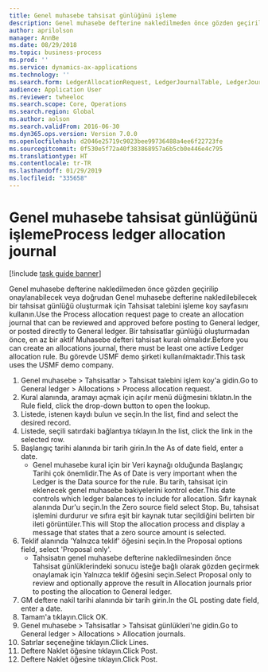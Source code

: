 ```yaml
---
title: Genel muhasebe tahsisat günlüğünü işleme
description: Genel muhasebe defterine nakledilmeden önce gözden geçirilip onaylanabilecek veya doğrudan Genel muhasebe defterine nakledilebilecek bir tahsisat günlüğü oluşturmak için Tahsisat talebini işleme koy sayfasını kullanın.
author: aprilolson
manager: AnnBe
ms.date: 08/29/2018
ms.topic: business-process
ms.prod: ''
ms.service: dynamics-ax-applications
ms.technology: ''
ms.search.form: LedgerAllocationRequest, LedgerJournalTable, LedgerJournalTransAllocation
audience: Application User
ms.reviewer: twheeloc
ms.search.scope: Core, Operations
ms.search.region: Global
ms.author: aolson
ms.search.validFrom: 2016-06-30
ms.dyn365.ops.version: Version 7.0.0
ms.openlocfilehash: d2046e25719c9023bee99736488a4ee6f22723fe
ms.sourcegitcommit: 0f530e5f72a40f383868957a6b5cb0e446e4c795
ms.translationtype: HT
ms.contentlocale: tr-TR
ms.lasthandoff: 01/29/2019
ms.locfileid: "335658"
---
```

# <a name="process-ledger-allocation-journal"></a><span data-ttu-id="fe0fd-103">Genel muhasebe tahsisat günlüğünü işleme</span><span class="sxs-lookup"><span data-stu-id="fe0fd-103">Process ledger allocation journal</span></span>

[!include [task guide banner](../../includes/task-guide-banner.md)]

<span data-ttu-id="fe0fd-104">Genel muhasebe defterine nakledilmeden önce gözden geçirilip onaylanabilecek veya doğrudan Genel muhasebe defterine nakledilebilecek bir tahsisat günlüğü oluşturmak için Tahsisat talebini işleme koy sayfasını kullanın.</span><span class="sxs-lookup"><span data-stu-id="fe0fd-104">Use the Process allocation request page to create an allocation journal that can be reviewed and approved before posting to General ledger, or posted directly to General ledger.</span></span> <span data-ttu-id="fe0fd-105">Bir tahsisatlar günlüğü oluşturmadan önce, en az bir aktif Muhasebe defteri tahsisat kuralı olmalıdır.</span><span class="sxs-lookup"><span data-stu-id="fe0fd-105">Before you can create an allocations journal, there must be least one active Ledger allocation rule.</span></span> <span data-ttu-id="fe0fd-106">Bu görevde USMF demo şirketi kullanılmaktadır.</span><span class="sxs-lookup"><span data-stu-id="fe0fd-106">This task uses the USMF demo company.</span></span>

1. <span data-ttu-id="fe0fd-107">Genel muhasebe > Tahsisatlar > Tahsisat talebini işlem koy'a gidin.</span><span class="sxs-lookup"><span data-stu-id="fe0fd-107">Go to General ledger > Allocations > Process allocation request.</span></span>
2. <span data-ttu-id="fe0fd-108">Kural alanında, aramayı açmak için açılır menü düğmesini tıklatın.</span><span class="sxs-lookup"><span data-stu-id="fe0fd-108">In the Rule field, click the drop-down button to open the lookup.</span></span>
3. <span data-ttu-id="fe0fd-109">Listede, istenen kaydı bulun ve seçin.</span><span class="sxs-lookup"><span data-stu-id="fe0fd-109">In the list, find and select the desired record.</span></span>
4. <span data-ttu-id="fe0fd-110">Listede, seçili satırdaki bağlantıya tıklayın.</span><span class="sxs-lookup"><span data-stu-id="fe0fd-110">In the list, click the link in the selected row.</span></span>
5. <span data-ttu-id="fe0fd-111">Başlangıç tarihi alanında bir tarih girin.</span><span class="sxs-lookup"><span data-stu-id="fe0fd-111">In the As of date field, enter a date.</span></span>
    * <span data-ttu-id="fe0fd-112">Genel muhasebe kural için bir Veri kaynağı olduğunda Başlangıç Tarihi çok önemlidir.</span><span class="sxs-lookup"><span data-stu-id="fe0fd-112">The As of Date is very important when the Ledger is the Data source for the rule.</span></span> <span data-ttu-id="fe0fd-113">Bu tarih, tahsisat için eklenecek genel muhasebe bakiyelerini kontrol eder.</span><span class="sxs-lookup"><span data-stu-id="fe0fd-113">This date controls which ledger balances to include for allocation.</span></span>     <span data-ttu-id="fe0fd-114">Sıfır kaynak alanında Dur'u seçin.</span><span class="sxs-lookup"><span data-stu-id="fe0fd-114">In the Zero source field select Stop.</span></span> <span data-ttu-id="fe0fd-115">Bu, tahsisat işlemini durdurur ve sıfıra eşit bir kaynak tutar seçildiğini belirten bir ileti görüntüler.</span><span class="sxs-lookup"><span data-stu-id="fe0fd-115">This will  Stop the allocation process and display a message that states that a zero source amount is selected.</span></span>  
6. <span data-ttu-id="fe0fd-116">Teklif alanında 'Yalnızca teklif' öğesini seçin.</span><span class="sxs-lookup"><span data-stu-id="fe0fd-116">In the Proposal options field, select 'Proposal only'.</span></span>
    * <span data-ttu-id="fe0fd-117">Tahsisatın genel muhasebe defterine nakledilmesinden önce Tahsisat günlüklerindeki sonucu isteğe bağlı olarak gözden geçirmek onaylamak için Yalnızca teklif öğesini seçin.</span><span class="sxs-lookup"><span data-stu-id="fe0fd-117">Select Proposal only to review and optionally approve the result in Allocation journals prior to posting the allocation to General ledger.</span></span>  
7. <span data-ttu-id="fe0fd-118">GM deftere nakil tarihi alanında bir tarih girin.</span><span class="sxs-lookup"><span data-stu-id="fe0fd-118">In the GL posting date field, enter a date.</span></span>
8. <span data-ttu-id="fe0fd-119">Tamam'a tıklayın.</span><span class="sxs-lookup"><span data-stu-id="fe0fd-119">Click OK.</span></span>
9. <span data-ttu-id="fe0fd-120">Genel muhasebe > Tahsisatlar > Tahsisat günlükleri'ne gidin.</span><span class="sxs-lookup"><span data-stu-id="fe0fd-120">Go to General ledger > Allocations > Allocation journals.</span></span>
10. <span data-ttu-id="fe0fd-121">Satırlar seçeneğine tıklayın.</span><span class="sxs-lookup"><span data-stu-id="fe0fd-121">Click Lines.</span></span>
11. <span data-ttu-id="fe0fd-122">Deftere Naklet öğesine tıklayın.</span><span class="sxs-lookup"><span data-stu-id="fe0fd-122">Click Post.</span></span>
12. <span data-ttu-id="fe0fd-123">Deftere Naklet öğesine tıklayın.</span><span class="sxs-lookup"><span data-stu-id="fe0fd-123">Click Post.</span></span>

